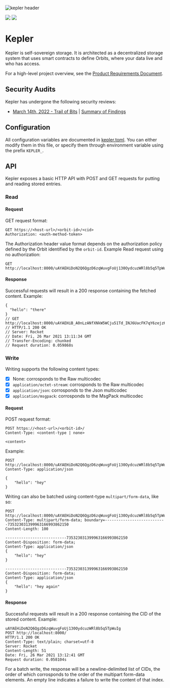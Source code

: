 ![kepler header](/docs/keplerheader.png)

[![](https://img.shields.io/badge/License-Apache--2.0-green)](https://github.com/spruceid/kepler/blob/main/LICENSE) [![](https://img.shields.io/twitter/follow/spruceid?label=Follow&style=social)](https://twitter.com/spruceid)

# Kepler

Kepler is self-sovereign storage. It is architected as a decentralized storage system that uses smart contracts to define Orbits, where your data live and who has access.

For a high-level project overview, see the [Product Requirements Document](./PRD.md).

## Security Audits
Kepler has undergone the following security reviews:
- [March 14th, 2022 - Trail of Bits](https://github.com/trailofbits/publications/blob/master/reviews/SpruceID.pdf) | [Summary of Findings](https://blog.spruceid.com/spruce-completes-first-security-audit-from-trail-of-bits/)

## Configuration
All configuration variables are documented in [kepler.toml](kepler.toml). You
can either modify them in this file, or specify them through environment
variable using the prefix `KEPLER_`.

## API

Kepler exposes a basic HTTP API with POST and GET requests for putting and reading stored entries.

### Read

#### Request
GET request format:

``` http
GET https://<host-url>/<orbit-id>/<cid>
Authorization: <auth-method-token>
```

The Authorization header value format depends on the authorization policy defined by the Orbit identified by the `orbit-id`.
Example Read request using no authorization:

``` http
GET http://localhost:8000/uAYAEHiDoN2Q6QgzD6zqWuvgFoUj130OydcuzWRl8b5q5TpWuIg/uAYAEHiB_A0nLzANfXNkW5WCju51Td_INJ6UacFK7qY6zejzKoA
```

#### Response

Successful requests will result in a 200 response containing the fetched content. Example:

``` http
{
  "hello": "there"
}
// GET http://localhost:8000/uAYAEHiB_A0nLzANfXNkW5WCju51Td_INJ6UacFK7qY6zejzKoA
// HTTP/1.1 200 OK
// Server: Rocket
// Date: Fri, 26 Mar 2021 13:11:34 GMT
// Transfer-Encoding: chunked
// Request duration: 0.059868s
```

### Write

Writing supports the following content types:
* [X] None: corrosponds to the Raw multicodec
* [X] `application/octet-stream`: corrosponds to the Raw multicodec
* [X] `application/json`: corrosponds to the Json multicodec
* [X] `application/msgpack`: corrosponds to the MsgPack multicodec

#### Request

POST request format:

``` http
POST https://<host-url>/<orbit-id>/
Content-Type: <content-type | none>

<content>
```

Example:
``` http
POST http://localhost:8000/uAYAEHiDoN2Q6QgzD6zqWuvgFoUj130OydcuzWRl8b5q5TpWuIg
Content-Type: application/json

{
    "hello": "hey"
}
```

Writing can also be batched using content-type `multipart/form-data`, like so:
``` http
POST http://localhost:8000/uAYAEHiDoN2Q6QgzD6zqWuvgFoUj130OydcuzWRl8b5q5TpWuIg
Content-Type: multipart/form-data; boundary=---------------------------735323031399963166993862150
Content-Length: 100

---------------------------735323031399963166993862150
Content-Disposition: form-data;
Content-Type: application/json
{
    "hello": "hey"
}

---------------------------735323031399963166993862150
Content-Disposition: form-data;
Content-Type: application/json
{
    "hello": "hey again"
}
```

#### Response

Successful requests will result in a 200 response containing the CID of the stored content. Example:

``` http
uAYAEHiDoN2Q6QgzD6zqWuvgFoUj130OydcuzWRl8b5q5TpWuIg
POST http://localhost:8000/
HTTP/1.1 200 OK
Content-Type: text/plain; charset=utf-8
Server: Rocket
Content-Length: 51
Date: Fri, 26 Mar 2021 13:12:41 GMT
Request duration: 0.058104s
```

For a batch write, the response will be a newline-delimited list of CIDs, the order of which corrosponds to the order of the multipart form-data elements. An empty line indicates a failure to write the content of that index.

